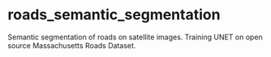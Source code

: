 # roads_semantic_segmentation
Semantic segmentation of roads on satellite images. Training UNET on open source Massachusetts Roads Dataset.
